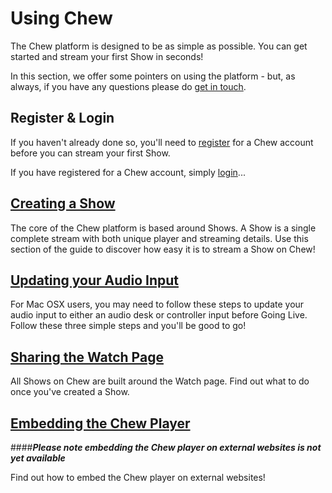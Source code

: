 # Using Chew

The Chew platform is designed to be as simple as possible. You can get started and stream your first Show in seconds! 

In this section, we offer some pointers on using the platform - but, as always, if you have any questions please do [get in touch](http://chew.tv/guide/help_and_support).

## Register & Login

If you haven't already done so, you'll need to [register](http://chew.tv/register) for a Chew account before you can stream your first Show. 

If you have registered for a Chew account, simply [login](http://chew.tv/login)... 

## [Creating a Show](http://chew.tv/guide/using_chew/creating_a_show)

The core of the Chew platform is based around Shows. A Show is a single complete stream with both unique player and streaming details. Use this section of the guide to discover how easy it is to stream a Show on Chew!

## [Updating your Audio Input](http://chew.tv/guide/using_chew/updating_your_audio_interface_mac_osx)

For Mac OSX users, you may need to follow these steps to update your audio input to either an audio desk or controller input before Going Live. Follow these three simple steps and you'll be good to go!

## [Sharing the Watch Page](http://chew.tv/guide/using_chew/sharing_the_watch_page)

All Shows on Chew are built around the Watch page. Find out what to do once you've created a Show.

## [Embedding the Chew Player](http://chew.tv/guide/using_chew/embedding_a_chew_player)

####_**Please note embedding the Chew player on external websites is not yet available**_ 

Find out how to embed the Chew player on external websites!
